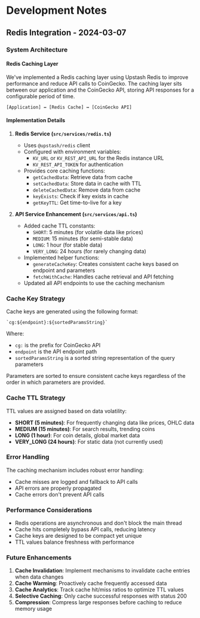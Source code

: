 # Development Notes

## Redis Integration - 2024-03-07

### System Architecture

#### Redis Caching Layer
We've implemented a Redis caching layer using Upstash Redis to improve performance and reduce API calls to CoinGecko. The caching layer sits between our application and the CoinGecko API, storing API responses for a configurable period of time.

```
[Application] ↔ [Redis Cache] ↔ [CoinGecko API]
```

#### Implementation Details

1. **Redis Service (`src/services/redis.ts`)**
   - Uses `@upstash/redis` client
   - Configured with environment variables:
     - `KV_URL` or `KV_REST_API_URL` for the Redis instance URL
     - `KV_REST_API_TOKEN` for authentication
   - Provides core caching functions:
     - `getCachedData`: Retrieve data from cache
     - `setCachedData`: Store data in cache with TTL
     - `deleteCachedData`: Remove data from cache
     - `keyExists`: Check if key exists in cache
     - `getKeyTTL`: Get time-to-live for a key

2. **API Service Enhancement (`src/services/api.ts`)**
   - Added cache TTL constants:
     - `SHORT`: 5 minutes (for volatile data like prices)
     - `MEDIUM`: 15 minutes (for semi-stable data)
     - `LONG`: 1 hour (for stable data)
     - `VERY_LONG`: 24 hours (for rarely changing data)
   - Implemented helper functions:
     - `generateCacheKey`: Creates consistent cache keys based on endpoint and parameters
     - `fetchWithCache`: Handles cache retrieval and API fetching
   - Updated all API endpoints to use the caching mechanism

### Cache Key Strategy

Cache keys are generated using the following format:
```
`cg:${endpoint}:${sortedParamsString}`
```

Where:
- `cg:` is the prefix for CoinGecko API
- `endpoint` is the API endpoint path
- `sortedParamsString` is a sorted string representation of the query parameters

Parameters are sorted to ensure consistent cache keys regardless of the order in which parameters are provided.

### Cache TTL Strategy

TTL values are assigned based on data volatility:
- **SHORT (5 minutes)**: For frequently changing data like prices, OHLC data
- **MEDIUM (15 minutes)**: For search results, trending coins
- **LONG (1 hour)**: For coin details, global market data
- **VERY_LONG (24 hours)**: For static data (not currently used)

### Error Handling

The caching mechanism includes robust error handling:
- Cache misses are logged and fallback to API calls
- API errors are properly propagated
- Cache errors don't prevent API calls

### Performance Considerations

- Redis operations are asynchronous and don't block the main thread
- Cache hits completely bypass API calls, reducing latency
- Cache keys are designed to be compact yet unique
- TTL values balance freshness with performance

### Future Enhancements

1. **Cache Invalidation**: Implement mechanisms to invalidate cache entries when data changes
2. **Cache Warming**: Proactively cache frequently accessed data
3. **Cache Analytics**: Track cache hit/miss ratios to optimize TTL values
4. **Selective Caching**: Only cache successful responses with status 200
5. **Compression**: Compress large responses before caching to reduce memory usage 